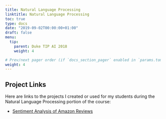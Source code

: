 ```yaml
---
title: Natural Language Processing
linktitle: Natural Language Processing
toc: true
type: docs
date: "2019-09-02T00:00:00+01:00"
draft: false
menu:
  tip:
    parent: Duke TIP AI 2018
    weight: 4

# Prev/next pager order (if `docs_section_pager` enabled in `params.toml`)
weight: 4
---
```



## Project Links
Here are links to the projects I created or used for my students during the Natural Language Processing portion of the course:
- [Sentiment Analysis of Amazon Reviews](https://github.com/mosdragon/teach_ml/blob/master/amazon_reviews_classification.ipynb)
